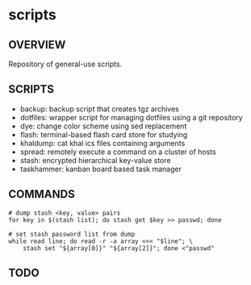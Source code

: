 # scripts
## OVERVIEW
Repository of general-use scripts.

## SCRIPTS
- backup: backup script that creates tgz archives
- dotfiles: wrapper script for managing dotfiles using a git repository
- dye: change color scheme using sed replacement
- flash: terminal-based flash card store for studying
- khaldump: cat khal ics files containing arguments
- spread: remotely execute a command on a cluster of hosts
- stash: encrypted hierarchical key-value store
- taskhammer: kanban board based task manager

## COMMANDS
    # dump stash <key, value> pairs
    for key in $(stash list); do stash get $key >> passwd; done

    # set stash password list from dump
    while read line; do read -r -a array <<< "$line"; \
        stash set "${array[0]}" "${array[2]}"; done <"passwd"

## TODO

